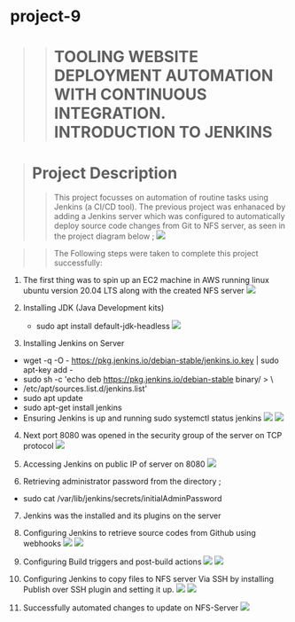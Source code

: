 # project-9
>># TOOLING WEBSITE DEPLOYMENT AUTOMATION WITH CONTINUOUS INTEGRATION. INTRODUCTION TO JENKINS 

># Project Description
 >> This project focusses on automation of routine tasks using Jenkins (a CI/CD tool). The previous project was enhanaced by adding a Jenkins server which was configured to automatically deploy source code changes from Git to NFS server, as seen in the project diagram below ;
 ![](Diagram%20of%20Project.png) 

>> The Following steps were taken to complete this project successfully:
1. The first thing was to spin up an EC2 machine in AWS running linux ubuntu version 20.04 LTS  along with the created NFS server 
![](/1.%20Jenkins-Server%20installed.png)

2. Installing JDK (Java Development kits)
    - sudo apt install default-jdk-headless
![](2.%20Installing%20JDK%20Application%20.png)

3. Installing Jenkins on Server 
 - wget -q -O - https://pkg.jenkins.io/debian-stable/jenkins.io.key | sudo apt-key add -
 - sudo sh -c 'echo deb https://pkg.jenkins.io/debian-stable binary/ > \
 -   /etc/apt/sources.list.d/jenkins.list'
 - sudo apt update
 - sudo apt-get install jenkins
 - Ensuring Jenkins is up and running sudo systemctl status jenkins 
 ![](3.%20Installing%20Jenkins.png)
 ![](4.%20Jenkins%20running%20.png)

4. Next port 8080 was opened in the security group of the server on TCP protocol
![](Opening%20Port%2080%20in%20security%20group%20of%20Jenkins-Server.png) 

5. Accessing Jenkins on public IP of server on 8080
 ![](/5.%20Jenkins%20Initial%20setup%20page.png)

6. Retrieving administrator password from the directory ;
  - sudo cat /var/lib/jenkins/secrets/initialAdminPassword

7. Jenkins was the installed and its plugins on the server 

8. Configuring Jenkins to retrieve source codes from Github using webhooks
![](6.%20Creating%20Webhook%20for%20Jenkins.png)
![](7.%20configuring%20Jenkins%20file.png)

9. Configuring Build triggers and post-build actions 
![](/8.%20Configuring%20Build%20triggers.png)
![](/9.%20Configuring%20Post-Build%20actions%20.png)

10. Configuring Jenkins to copy files to NFS server Via SSH by installing Publish over SSH plugin and setting it up.
![](11.%20Installing%20Publish%20over%20ssh%20plugin.png)
![](/Editing%20send%20build%20artifacts%20over%20ssh.png)

11. Successfully automated changes to update on NFS-Server
![](7.%20Successful%20Build.png)

